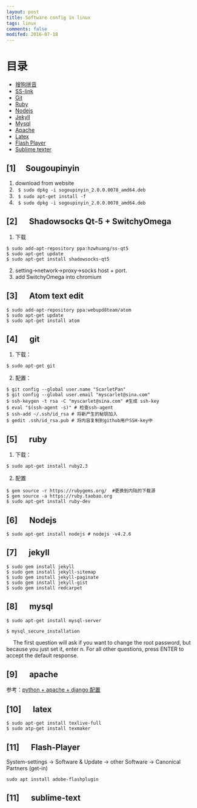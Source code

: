 ```yaml
---
layout: post
title: Software config in linux
tags: linux
comments: false
modifed: 2016-07-18
---
```


# 目录

* [搜狗拼音](#1)
* [SS-link](#2)
* [Git](#4)
* [Ruby](#5)
* [Nodejs](#6)
* [Jekyll](#7)
* [Mysql](#8)
* [Apache](#9)
* [Latex](#10)
* [Flash Player](#11)
* [Sublime texter](#12)

### <h2 id="1"> [1] &emsp;Sougoupinyin</h2>
1. download from website
2. ``` $ sudo dpkg -i sogoupinyin_2.0.0.0078_amd64.deb```
3. ``` $ sudo apt-get install -f```
4. ``` $ sudo dpkg -i sogoupinyin_2.0.0.0078_amd64.deb```

### <h2 id="2"> [2] &emsp; Shadowsocks Qt-5 + SwitchyOmega</h2>
1. 下载

```
$ sudo add-apt-repository ppa:hzwhuang/ss-qt5
$ sudo apt-get update
$ sudo apt-get install shadowsocks-qt5
```

2. setting->network->proxy->socks host + port.
3. add SwitchyOmega into chromium

### <h2 id="3"> [3] &emsp; Atom text edit </h2>
```
$ sudo add-apt-repository ppa:webupd8team/atom
$ sudo apt-get update
$ sudo apt-get install atom
```

### <h2 id="4"> [4] &emsp; git </h2>

1. 下载：

```
$ sudo apt-get git
```
2. 配置：

```
$ git config --global user.name "ScarletPan"
$ git config --global user.email "myscarlet@sina.com"
$ ssh-keygen -t rsa -C "myscarlet@sina.com" #生成 ssh-key
$ eval "$(ssh-agent -s)" # 检查ssh-agent
$ ssh-add ~/.ssh/id_rsa # 将新产生的秘钥加入
$ gedit .ssh/id_rsa.pub # 将内容复制到github用户SSH-key中
```

### <h2 id="5"> [5] &emsp; ruby</h2>
1. 下载：

```
$ sudo apt-get install ruby2.3
```
2. 配置

```
$ gem source -r https://rubygems.org/  #更换到内陆的下载源
$ gem source -a https://ruby.taobao.org
$ sudo apt-get install ruby-dev
```

### <h2 id="6"> [6] &emsp; Nodejs </h2>
```
$ sudo apt-get install nodejs # nodejs -v4.2.6
```

### <h2 id="7"> [7] &emsp; jekyll </h2>
```
$ sudo gem install jekyll
$ sudo gem install jekyll-sitemap
$ sudo gem install jekyll-paginate
$ sudo gem install jekyll-gist
$ sudo gem install redcarpet
```

### <h2 id="8"> [8] &emsp; mysql </h2>
```
$ sudo apt-get install mysql-server
```
```
$ mysql_secure_installation
```
&emsp; The first question will ask if you want to change the root password, but because you just set it, enter n. For all other questions, press ENTER to accept the default response.

### <h2 id="9"> [9] &emsp; apache </h2>
参考：[python + apache + django 配置  ](https://www.digitalocean.com/community/tutorials/how-to-set-up-an-apache-mysql-and-python-lamp-server-without-frameworks-on-ubuntu-14-04)

### <h2 id="10"> [10] &emsp; latex </h2>
```
$ sudo apt-get install texlive-full
$ sudo atp-get install texmaker
```

### <h2 id="11"> [11] &emsp; Flash-Player </h2>
System-settings -> Software & Update -> other Software -> Canonical Partners (get-in)
```
sudo apt install adobe-flashplugin
```

### <h2 id="12"> [11] &emsp; sublime-text </h2>

